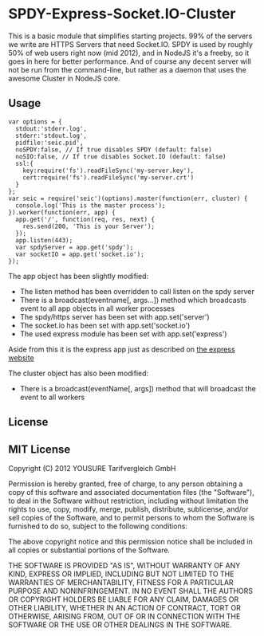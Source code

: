 # SPDY-Express-Socket.IO-Cluster

This is a basic module that simplifies starting projects. 99% of the servers we write are HTTPS Servers that need Socket.IO. SPDY is used by roughly 50% of web users right now (mid 2012), and in NodeJS it's a freeby, so it goes in here for better performance. And of course any decent server will not be run from the command-line, but rather as a daemon that uses the awesome Cluster in NodeJS core.

## Usage

    var options = {
      stdout:'stderr.log',
      stderr:'stdout.log',
      pidfile:'seic.pid',
      noSPDY:false, // If true disables SPDY (default: false)
      noSIO:false, // If true disables Socket.IO (default: false)
      ssl:{
        key:require('fs').readFileSync('my-server.key'),
        cert:require('fs').readFileSync('my-server.crt')
      }
    };
    var seic = require('seic')(options).master(function(err, cluster) {
      console.log('This is the master process');
    }).worker(function(err, app) {
      app.get('/', function(req, res, next) {
        res.send(200, 'This is your Server');
      });
      app.listen(443);
      var spdyServer = app.get('spdy');
      var socketIO = app.get('socket.io');
    });


The app object has been slightly modified:
 * The listen method has been overridden to call listen on the spdy server
 * There is a broadcast(eventname[, args...]) method which broadcasts event to all app objects in all worker processes
 * The spdy/https server has been set with app.set('server')
 * The socket.io has been set with app.set('socket.io')
 * The used express module has been set with app.set('express')

Aside from this it is the express app just as described on [the express website](http://expressjs.com)

The cluster object has also been modified:
 * There is a broadcast(eventName[, args]) method that will broadcast the event to all workers

## License

MIT License
-----------

Copyright (C) 2012 YOUSURE Tarifvergleich GmbH

Permission is hereby granted, free of charge, to any person obtaining a copy
of this software and associated documentation files (the "Software"), to deal
in the Software without restriction, including without limitation the rights
to use, copy, modify, merge, publish, distribute, sublicense, and/or sell
copies of the Software, and to permit persons to whom the Software is
furnished to do so, subject to the following conditions:

The above copyright notice and this permission notice shall be included in
all copies or substantial portions of the Software.

THE SOFTWARE IS PROVIDED "AS IS", WITHOUT WARRANTY OF ANY KIND, EXPRESS OR
IMPLIED, INCLUDING BUT NOT LIMITED TO THE WARRANTIES OF MERCHANTABILITY,
FITNESS FOR A PARTICULAR PURPOSE AND NONINFRINGEMENT. IN NO EVENT SHALL THE
AUTHORS OR COPYRIGHT HOLDERS BE LIABLE FOR ANY CLAIM, DAMAGES OR OTHER
LIABILITY, WHETHER IN AN ACTION OF CONTRACT, TORT OR OTHERWISE, ARISING FROM,
OUT OF OR IN CONNECTION WITH THE SOFTWARE OR THE USE OR OTHER DEALINGS IN
THE SOFTWARE.
